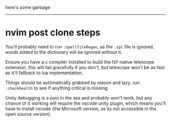 here's some garbage

---

 # nvim post clone steps

You'll probably need to run `:SpellfileRegen`, as the `.spl` file is ignored,
words added to the dictionary will be ignored without it.

Ensure you have a c compiler installed to build the  fzf-native telescope
extension, this will fail gracefully if you don't, but telescope won't be as
fast as it'll fallback to lua implementation.

Things should be automatically grabbed by mason and lazy, run `:checkhealth` to
see if anything critical is missing

Unity debugging is a pain in the ass and probably won't work, but any chance of
it working will require the vscode unity plugin, which means you'll have to
install vscode (the Microsoft version, as its not accessible in the open source
version).
